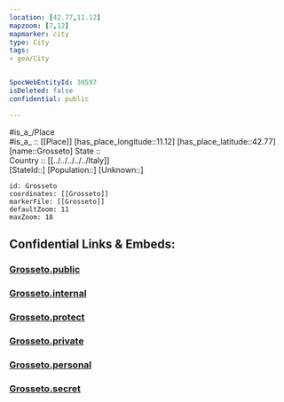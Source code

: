 ```yaml
---
location: [42.77,11.12] 
mapzoom: [7,12] 
mapmarker: city 
type: City
tags:
- geo/City


SpocWebEntityId: 30597
isDeleted: false
confidential: public

---
```

#is_a_/Place  
#is_a_ :: [[Place]] 
[has_place_longitude::11.12] 
[has_place_latitude::42.77] 
[name::Grosseto] 
State ::  
Country :: [[../../../../../Italy]]  
[StateId::] 
[Population::] 
[Unknown::] 


```leaflet
id: Grosseto
coordinates: [[Grosseto]] 
markerFile: [[Grosseto]] 
defaultZoom: 11 
maxZoom: 18
```


## Confidential Links & Embeds: 

### [Grosseto.public](/_public/\Earth\Continent\Europe\Europe~South\Italy\regions~Italy\Tuscany\Grosseto.Province\CityGrosseto.public.md) 

### [Grosseto.internal](/_internal/\Earth\Continent\Europe\Europe~South\Italy\regions~Italy\Tuscany\Grosseto.Province\CityGrosseto.internal.md) 

### [Grosseto.protect](/_protect/\Earth\Continent\Europe\Europe~South\Italy\regions~Italy\Tuscany\Grosseto.Province\CityGrosseto.protect.md) 

### [Grosseto.private](/_private/\Earth\Continent\Europe\Europe~South\Italy\regions~Italy\Tuscany\Grosseto.Province\CityGrosseto.private.md) 

### [Grosseto.personal](/_personal/\Earth\Continent\Europe\Europe~South\Italy\regions~Italy\Tuscany\Grosseto.Province\CityGrosseto.personal.md) 

### [Grosseto.secret](/_secret/\Earth\Continent\Europe\Europe~South\Italy\regions~Italy\Tuscany\Grosseto.Province\CityGrosseto.secret.md)

